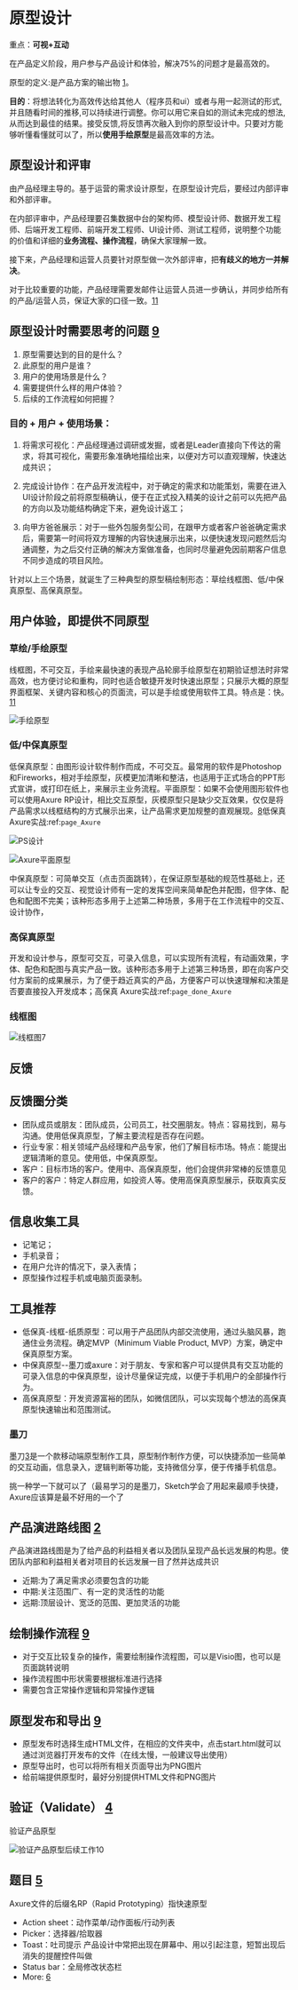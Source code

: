 # 原型设计

重点：**可视+互动**

在产品定义阶段，用户参与产品设计和体验，解决75%的问题才是最高效的。

原型的定义:是产品方案的输出物 [1]。

**目的**：将想法转化为高效传达给其他人（程序员和ui）或者与用一起测试的形式,并且随看时间的推移,可以持续进行调整。你可以用它来自如的测试未完成的想法,从而达到最佳的结果。接受反馈,将反馈再次融入到你的原型设计中。只要对方能够听懂看懂就可以了，所以**使用手绘原型**是最高效率的方法。

## 原型设计和评审

由产品经理主导的。基于运营的需求设计原型，在原型设计完后，要经过内部评审和外部评审。

在内部评审中，产品经理要召集数据中台的架构师、模型设计师、数据开发工程师、后端开发工程师、前端开发工程师、UI设计师、测试工程师，说明整个功能的价值和详细的**业务流程、操作流程**，确保大家理解一致。

接下来，产品经理和运营人员要针对原型做一次外部评审，把**有歧义的地方一并解决**。

对于比较重要的功能，产品经理需要发邮件让运营人员进一步确认，并同步给所有的产品/运营人员，保证大家的口径一致。[11]

## 原型设计时需要思考的问题 [9]

1. 原型需要达到的目的是什么？
1. 此原型的用户是谁？
1. 用户的使用场景是什么？
1. 需要提供什么样的用户体验？
1. 后续的工作流程如何把握？

### 目的 + 用户 + 使用场景：

1. 将需求可视化：产品经理通过调研或发掘，或者是Leader直接向下传达的需求，将其可视化，需要形象准确地描绘出来，以便对方可以直观理解，快速达成共识；

2. 完成设计协作：在产品开发流程中，对于确定的需求和功能策划，需要在进入UI设计阶段之前将原型稿确认，便于在正式投入精美的设计之前可以先把产品的方向以及功能结构确定下来，避免设计返工；

3. 向甲方爸爸展示：对于一些外包服务型公司，在跟甲方或者客户爸爸确定需求后，需要第一时间将双方理解的内容快速展示出来，以便快速发现问题然后沟通调整，为之后交付正确的解决方案做准备，也同时尽量避免因前期客户信息不同步造成的项目风险。

针对以上三个场景，就诞生了三种典型的原型稿绘制形态：草绘线框图、低/中保真原型、高保真原型。

## 用户体验，即提供不同原型

### 草绘/手绘原型

线框图，不可交互，手绘来最快速的表现产品轮廓手绘原型在初期验证想法时非常高效，也方便讨论和重构，同时也适合敏捷开发时快速出原型；只展示大概的原型界面框架、关键内容和核心的页面流，可以是手绘或使用软件工具。特点是：快。[11]

![手绘原型](../img/hand_draw.png)

### 低/中保真原型

低保真原型：由图形设计软件制作而成，不可交互。最常用的软件是Photoshop和Fireworks，相对手绘原型，灰模更加清晰和整洁，也适用于正式场合的PPT形式宣讲，或打印在纸上，来展示主业务流程。平面原型：如果不会使用图形软件也可以使用Axure RP设计，相比交互原型，灰模原型只是缺少交互效果，仅仅是将产品需求以线框结构的方式展示出来，让产品需求更加规整的直观展现。[8]低保真 Axure实战:ref:`page_Axure`

![PS设计](../img/PS.png)

![Axure平面原型](../img/grey_axure.png)

中保真原型：可简单交互（点击页面跳转），在保证原型基础的规范性基础上，还可以让专业的交互、视觉设计师有一定的发挥空间来简单配色并配图，但字体、配色和配图不完美；该种形态多用于上述第二种场景，多用于在工作流程中的交互、设计协作，

### 高保真原型

开发和设计参与，原型可交互，可录入信息，可以实现所有流程，有动画效果，字体、配色和配图与真实产品一致。该种形态多用于上述第三种场景，即在向客户交付方案前的成果展示，为了便于趋近真实的产品，方便客户可以快速理解和决策是否要直接投入开发成本；高保真 Axure实战:ref:`page_done_Axure`

### 线框图

![线框图[7]](../img/lineframe_chart.jpg)

## 反馈

## 反馈圈分类

- 团队成员或朋友：团队成员，公司员工，社交圈朋友。特点：容易找到，易与沟通。使用低保真原型，了解主要流程是否存在问题。
- 行业专家：相关领域产品经理和产品专家，他们了解目标市场。特点：能提出逻辑清晰的意见。使用低，中保真原型。
- 客户：目标市场的客户。使用中、高保真原型，他们会提供非常棒的反馈意见
- 客户的客户：特定人群应用，如投资人等。使用高保真原型展示，获取真实反馈。

## 信息收集工具

- 记笔记；
- 手机录音；
- 在用户允许的情况下，录入表情；
- 原型操作过程手机或电脑页面录制。

## 工具推荐

- 低保真-线框-纸质原型：可以用于产品团队内部交流使用，通过头脑风暴，跑通住业务流程。确定MVP（Minimum Viable Product, MVP）方案，确定中保真原型方案。
- 中保真原型--墨刀或axure：对于朋友、专家和客户可以提供具有交互功能的可录入信息的中保真原型，设计尽量保证完成，以便于手机用户的全部操作行为。
- 高保真原型：开发资源富裕的团队，如微信团队，可以实现每个想法的高保真原型快速输出和范围测试。

### 墨刀

墨刀[3]是一个款移动端原型制作工具，原型制作制作方便，可以快捷添加一些简单的交互动画，信息录入，逻辑判断等功能，支持微信分享，便于传播手机信息。

挑一种学一下就可以了（最易学习的是墨刀，Sketch学会了用起来最顺手快捷，Axure应该算是最不好用的一个了

## 产品演进路线图 [2]

产品演进路线图是为了给产品的利益相关者以及团队呈现产品长远发展的构思。使团队内部和利益相关者对项目的长远发展一目了然并达成共识

- 近期:为了满足需求必须要包含的功能
- 中期:关注范围广、有一定的灵活性的功能
- 远期:顶层设计、宽泛的范围、更加灵活的功能

## 绘制操作流程 [9]

- 对于交互比较复杂的操作，需要绘制操作流程图，可以是Visio图，也可以是页面跳转说明
- 操作流程图中形状需要根据标准进行选择
- 需要包含正常操作逻辑和异常操作逻辑

## 原型发布和导出 [9]

- 原型发布时选择生成HTML文件，在相应的文件夹中，点击start.html就可以通过浏览器打开发布的文件（在线太慢，一般建议导出使用）
- 原型导出时，也可以将所有相关页面导出为PNG图片
- 给前端提供原型时，最好分别提供HTML文件和PNG图片

## 验证（Validate） [4]

验证产品原型

![验证产品原型后续工作[10]](../img/after_validate.png)

## 题目 [5]

Axure文件的后缀名RP（Rapid Prototyping）指快速原型

- Action sheet：动作菜单/动作面板/行动列表
- Picker：选择器/拾取器
- Toast：吐司提示 产品设计中常把出现在屏幕中、用以引起注意，短暂出现后消失的提醒控件叫做
- Status bar：全局修改状态栏
- More: [6]


[1]: https://www.zhihu.com/question/55997614/answer/615628989
[2]: https://www.bilibili.com/video/BV1254y1D7Ht?from=search&seid=14167562900175777805
[3]: https://zhuanlan.zhihu.com/p/33997501
[4]: https://www.jianshu.com/p/cb6ae5a3f3fa
[5]: https://blog.nowcoder.net/n/9bd8651faead4a73ae344be0b74128de
[6]: https://www.jianshu.com/nb/9076183
[7]: https://www.bilibili.com/video/BV1Yx411f7d6?from=search&seid=9942601070785163162
[8]: https://tangjie.me/blog/114.html
[9]: https://zhuanlan.zhihu.com/p/56954145
[10]: https://mp.weixin.qq.com/s?__biz=MjM5MzE3MDQ3Mw==&mid=2650404998&idx=3&sn=e4bf27058ac6a697bfb1ae3cbb319e14&chksm=be964dc089e1c4d613d4dcf763e01fbc65dee8b08136e34ebf62c1d22cbc7d83c58502416f2a&scene=21#wechat_redirect
[11]: https://www.zhihu.com/question/461160785/answer/2007476874
